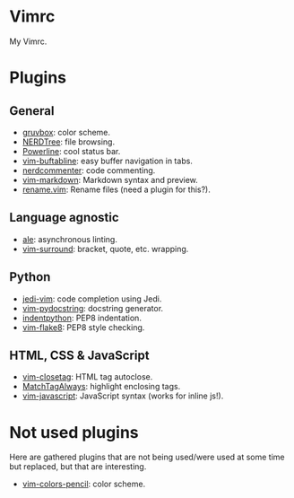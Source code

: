Vimrc
=====

My Vimrc.

# Plugins

## General

 - [gruvbox](https://github.com/morhetz/gruvbox): color scheme.
 - [NERDTree](https://github.com/scrooloose/nerdtree): file browsing.
 - [Powerline](https://github.com/Lokaltog/powerline): cool status bar.
 - [vim-buftabline](https://github.com/ap/vim-buftabline): easy buffer navigation in tabs.
 - [nerdcommenter](https://github.com/scrooloose/nerdcommenter): code commenting.
 - [vim-markdown](https://github.com/plasticboy/vim-markdown): Markdown syntax and preview.
 - [rename.vim](https://github.com/danro/rename.vim): Rename files (need a plugin for this?).

## Language agnostic

 - [ale](https://github.com/w0rp/ale): asynchronous linting.
 - [vim-surround](https://github.com/tpope/vim-surround): bracket, quote, etc. wrapping.


## Python


 - [jedi-vim](https://github.com/davidhalter/jedi-vim): code completion using Jedi.
 - [vim-pydocstring](https://github.com/heavenshell/vim-pydocstring): docstring generator.
 - [indentpython](https://github.com/vim-scripts/indentpython.vim): PEP8 indentation.
 - [vim-flake8](https://github.com/nvie/vim-flake8): PEP8 style checking.

## HTML, CSS & JavaScript

 - [vim-closetag](https://github.com/alvan/vim-closetag): HTML tag autoclose.
 - [MatchTagAlways](https://github.com/Valloric/MatchTagAlways): highlight enclosing tags.
 - [vim-javascript](https://github.com/pangloss/vim-javascript): JavaScript syntax (works for inline js!).

# Not used plugins

Here are gathered plugins that are not being used/were used at some time but replaced, but that are interesting.

 - [vim-colors-pencil](https://github.com/reedes/vim-colors-pencil): color scheme.
